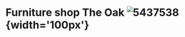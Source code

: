 # Furniture shop The Oak ![5437538](https://user-images.githubusercontent.com/101753720/190938600-19dd199e-5fe6-4297-b972-9b9054a258fd.png){width='100px'}


